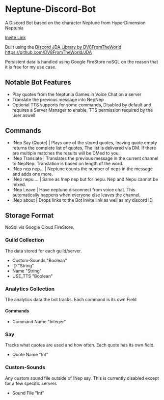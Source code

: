 # Neptune-Discord-Bot
A Discord Bot based on the character Neptune from HyperDimension Neptunia

[Invite Link](https://discordapp.com/api/oauth2/authorize?client_id=545565550768816138&permissions=37087296&scope=bot)


Built using the [Discord JDA Library by DV8FromTheWorld](https://github.com/DV8FromTheWorld/JDA)
https://github.com/DV8FromTheWorld/JDA

Persistent data is handled using Google FireStore noSQL on the reason that it is free for my use case.


## Notable Bot Features
* Play quotes from the Neptunia Games in Voice Chat on a server
* Translate the previous message into NepNep
* Optional TTS supports for some commands, Disabled by default and requires a Server Manager to enable, TTS permission required by the user aswell

## Commands
* !Nep Say (Quote) | Plays one of the stored quotes, leaving quote empty returns the complete list of quotes, The list is delivered via DM. If there are multiple matches the results will be DMed to you.
* !Nep Translate   | Translates the previous message in the current channel to NepNep. Translation is based on length of the word.
* !Nep nep nep...  | Neptune counts the number of neps in the message and adds one more.
* !Nep nepu....    | Same as !nep nep but for nepu. Nep and Nepu cannot be mixed.
* !Nep Leave       | Have neptune disconnect from voice chat. This automatically happens when everyone else leaves the channel.
* !Nep about       | Drops links to the Bot Invite link as well as my discord ID.


## Storage Format
NoSql vis Google Cloud FireStore.

### Guild Collection
The data stored for each guild/server.

* Custom-Sounds "Boolean"
* ID "String"            
* Name "String"          
* USE_TTS "Boolean"   

### Analytics Collection
The analytics data the bot tracks. Each command is its own Field

#### Commands
* Command Name "Integer"

### Say
Tracks what quotes are used and how often. Each quote has its own field.

* Quote Name "Int"

### Custom-Sounds
Any custom sound file outside of !Nep say. This is currently disabled except for a few specific servers

* Sound File "Int"
